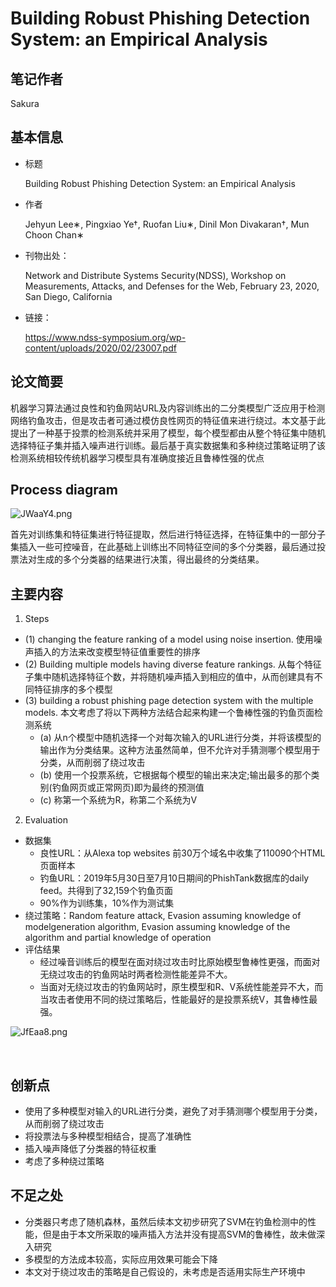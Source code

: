 # Building Robust Phishing Detection System: an Empirical Analysis


## 笔记作者
Sakura

## 基本信息

* 标题
  
  Building Robust Phishing Detection System: an Empirical Analysis
  
* 作者

  Jehyun Lee∗, Pingxiao Ye†, Ruofan Liu∗, Dinil Mon Divakaran†, Mun Choon Chan∗

* 刊物出处：

  Network and Distribute Systems Security(NDSS), Workshop on Measurements, Attacks, and Defenses for the Web, February 23, 2020, San Diego, California

* 链接：
  
  https://www.ndss-symposium.org/wp-content/uploads/2020/02/23007.pdf

## 论文简要

  机器学习算法通过良性和钓鱼网站URL及内容训练出的二分类模型广泛应用于检测网络钓鱼攻击，但是攻击者可通过模仿良性网页的特征值来进行绕过。本文基于此提出了一种基于投票的检测系统并采用了模型，每个模型都由从整个特征集中随机选择特征子集并插入噪声进行训练。最后基于真实数据集和多种绕过策略证明了该检测系统相较传统机器学习模型具有准确度接近且鲁棒性强的优点


## Process diagram

![JWaaY4.png](https://s1.ax1x.com/2020/04/27/JWaaY4.png)

首先对训练集和特征集进行特征提取，然后进行特征选择，在特征集中的一部分子集插入一些可控噪音，在此基础上训练出不同特征空间的多个分类器，最后通过投票法对生成的多个分类器的结果进行决策，得出最终的分类结果。

## 主要内容

1. Steps
  * (1) changing the feature ranking of a model using noise insertion. 使用噪声插入的方法来改变模型特征值重要性的排序
  * (2) Building multiple models having diverse feature rankings. 从每个特征子集中随机选择特征个数，并将随机噪声插入到相应的值中，从而创建具有不同特征排序的多个模型
  * (3) building a robust phishing page detection system with the multiple models.  本文考虑了将以下两种方法结合起来构建一个鲁棒性强的钓鱼页面检测系统
      * (a) 从n个模型中随机选择一个对每次输入的URL进行分类，并将该模型的输出作为分类结果。这种方法虽然简单，但不允许对手猜测哪个模型用于分类，从而削弱了绕过攻击
      * (b) 使用一个投票系统，它根据每个模型的输出来决定;输出最多的那个类别(钓鱼网页或正常网页)即为最终的预测值
      * (c) 称第一个系统为R，称第二个系统为V
2. Evaluation
  * 数据集
     * 良性URL：从Alexa top websites 前30万个域名中收集了110090个HTML页面样本
     * 钓鱼URL：2019年5月30日至7月10日期间的PhishTank数据库的daily feed。共得到了32,159个钓鱼页面
     * 90%作为训练集，10%作为测试集
  * 绕过策略：Random feature attack, Evasion assuming knowledge of modelgeneration algorithm, Evasion assuming knowledge of the algorithm and partial knowledge of operation
  * 评估结果
     * 经过噪音训练后的模型在面对绕过攻击时比原始模型鲁棒性更强，而面对无绕过攻击的钓鱼网站时两者检测性能差异不大。
     * 当面对无绕过攻击的钓鱼网站时，原生模型和R、V系统性能差异不大，而当攻击者使用不同的绕过策略后，性能最好的是投票系统V，其鲁棒性最强。


 ![JfEaa8.png](https://s1.ax1x.com/2020/04/27/JfEaa8.png)

​    


## 创新点

* 使用了多种模型对输入的URL进行分类，避免了对手猜测哪个模型用于分类，从而削弱了绕过攻击
* 将投票法与多种模型相结合，提高了准确性
* 插入噪声降低了分类器的特征权重
* 考虑了多种绕过策略

## 不足之处

* 分类器只考虑了随机森林，虽然后续本文初步研究了SVM在钓鱼检测中的性能，但是由于本文所采取的噪声插入方法并没有提高SVM的鲁棒性，故未做深入研究
* 多模型的方法成本较高，实际应用效果可能会下降
* 本文对于绕过攻击的策略是自己假设的，未考虑是否适用实际生产环境中

